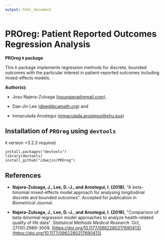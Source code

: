 ```yaml
---
output: html_document
---
```

# PROreg: Patient Reported Outcomes Regression Analysis

**PROreg `R` package**

This `R` package implements regression methods for discrete, bounded outcomes with the particular interest in patient-reported outcomes including mixed-effects models.

**Author(s):**

  + Josu Najera-Zuloaga (<josunajera@gmail.com>),
  
  + Dae-Jin Lee (<dlee@bcamath.org>) and
  
  + Inmaculada Arostegui (<inmaculada.arostegui@ehu.eus>)


## Installation of  `PROreg` using `devtools`

`R` version >3.2.3 required

```
install.packages("devtools")
library(devtools)
install_github("idaejin/PROreg")
```

## References

  * **Najera-Zuloaga, J., Lee, D.-J., and Arostegui, I. (2018)**, "A beta-binomial mixed-effects model approach for analysing longitudinal discrete and bounded outcomes". Accepted for publication in _Biometrical Journal_.

  * **Najera-Zuloaga, J., Lee, D.-J., and Arostegui, I. (2018)**, "Comparison of beta-binomial regression model approaches to analyze health-related quality of life data". _Statistical Methods Medical Research_. Oct, 27(10):2989-3009. [https://doi.org/10.1177/0962280217690413](https://doi.org/10.1177/0962280217690413)

